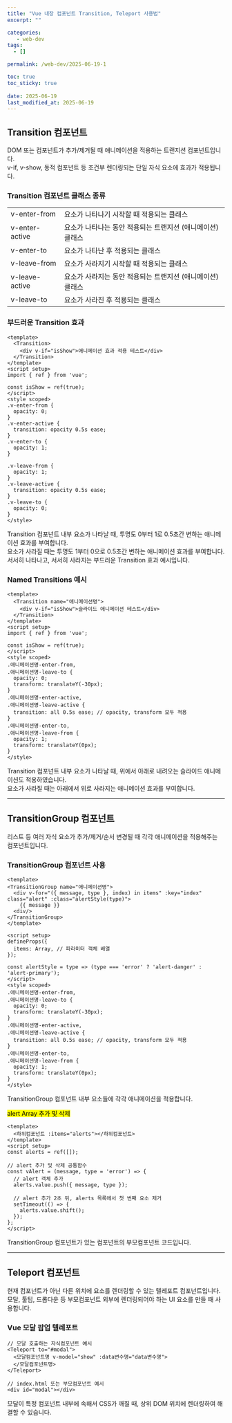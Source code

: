 ```yaml
---
title: "Vue 내장 컴포넌트 Transition, Teleport 사용법"
excerpt: ""

categories:
   - web-dev
tags:
  - []

permalink: /web-dev/2025-06-19-1

toc: true
toc_sticky: true
 
date: 2025-06-19
last_modified_at: 2025-06-19
---
```


## Transition 컴포넌트
DOM 또는 컴포넌트가 추가/제거될 때 애니메이션을 적용하는 트랜지션 컴포넌트입니다.  
v-if, v-show, 동적 컴포넌트 등 조건부 렌더링되는 단일 자식 요소에 효과가 적용됩니다.

### Transition 컴포넌트 클래스 종류
<table class="table_2_left">
  <tbody>
    <tr>
      <td>v-enter-from</td>
      <td>요소가 나타나기 시작할 때 적용되는 클래스</td>
    </tr>
    <tr>
      <td>v-enter-active</td>
      <td>요소가 나타나는 동안 적용되는 트랜지션 (애니메이션) 클래스</td>
    </tr>
    <tr>
      <td>v-enter-to</td>
      <td>요소가 나타난 후 적용되는 클래스</td>
    </tr>
    <tr>
      <td>v-leave-from</td>
      <td>요소가 사라지기 시작할 때 적용되는 클래스</td>
    </tr>
    <tr>
      <td>v-leave-active</td>
      <td>요소가 사라지는 동안 적용되는 트랜지션 (애니메이션) 클래스</td>
    </tr>
    <tr>
      <td>v-leave-to</td>
      <td>요소가 사라진 후 적용되는 클래스</td>
    </tr>
  </tbody>
</table>

### 부드러운 Transition 효과
```
<template>
  <Transition>
    <div v-if="isShow">애니메이션 효과 적용 테스트</div>
  </Transition>
</template>
<script setup>
import { ref } from 'vue';

const isShow = ref(true);
</script>
<style scoped>
.v-enter-from {
  opacity: 0;
}
.v-enter-active {
  transition: opacity 0.5s ease;
}
.v-enter-to {
  opacity: 1;
}

.v-leave-from {
  opacity: 1;
}
.v-leave-active {
  transition: opacity 0.5s ease;
}
.v-leave-to {
  opacity: 0;
}
</style>
```
Transition 컴포넌트 내부 요소가 나타날 때, 투명도 0부터 1로 0.5초간 변하는 애니메이션 효과를 부여합니다.  
요소가 사라질 때는 투명도 1부터 0으로 0.5초간 변하는 애니메이션 효과를 부여합니다.  
서서히 나타나고, 서서히 사라지는 부드러운 Transition 효과 예시입니다.

### Named Transitions 예시
```
<template>
  <Transition name="애니메이션명">
    <div v-if="isShow">슬라이드 애니메이션 테스트</div>
  </Transition>
</template>
<script setup>
import { ref } from 'vue';

const isShow = ref(true);
</script>
<style scoped>
.애니메이션명-enter-from,
.애니메이션명-leave-to {
  opacity: 0;
  transform: translateY(-30px);
}
.애니메이션명-enter-active,
.애니메이션명-leave-active {
  transition: all 0.5s ease; // opacity, transform 모두 적용
}
.애니메이션명-enter-to,
.애니메이션명-leave-from {
  opacity: 1;
  transform: translateY(0px);
}
</style>
```
Transition 컴포넌트 내부 요소가 나타날 때, 위에서 아래로 내려오는 슬라이드 애니메이션도 적용하였습니다.  
요소가 사라질 때는 아래에서 위로 사라지는 애니메이션 효과를 부여합니다.

---

## TransitionGroup 컴포넌트
리스트 등 여러 자식 요소가 추가/제거/순서 변경될 때 각각 애니메이션을 적용해주는 컴포넌트입니다.

### TransitionGroup 컴포넌트 사용
```
<template>
<TransitionGroup name="애니메이션명">
  <div v-for="({ message, type }, index) in items" :key="index" class="alert" :class="alertStyle(type)">
    {{ message }}
  <div/>
</TransitionGroup>
</template>

<script setup>
defineProps({
  items: Array, // 파라미터 객체 배열
});

const alertStyle = type => (type === 'error' ? 'alert-danger' : 'alert-primary');
</script>
<style scoped>
.애니메이션명-enter-from,
.애니메이션명-leave-to {
  opacity: 0;
  transform: translateY(-30px);
}
.애니메이션명-enter-active,
.애니메이션명-leave-active {
  transition: all 0.5s ease; // opacity, transform 모두 적용
}
.애니메이션명-enter-to,
.애니메이션명-leave-from {
  opacity: 1;
  transform: translateY(0px);
}
</style>
```
TransitionGroup 컴포넌트 내부 요소들에 각각 애니메이션을 적용합니다.

<mark>alert Array 추가 및 삭제</mark>
```
<template>
  <하위컴포넌트 :items="alerts"></하위컴포넌트>
</template>
<script setup>
const alerts = ref([]);

// alert 추가 및 삭제 공통함수
const vAlert = (message, type = 'error') => {
  // alert 객체 추가
  alerts.value.push({ message, type });

  // alert 추가 2초 뒤, alerts 목록에서 첫 번째 요소 제거
  setTimeout(() => {
    alerts.value.shift();
  });
};
</script>
```
TransitionGroup 컴포넌트가 있는 컴포넌트의 부모컴포넌트 코드입니다.

---

## Teleport 컴포넌트
현재 컴포넌트가 아닌 다른 위치에 요소를 렌더링할 수 있는 텔레포트 컴포넌트입니다.  
모달, 툴팁, 드롭다운 등 부모컴포넌트 외부에 렌더링되어야 하는 UI 요소를 만들 때 사용합니다.

### Vue 모달 팝업 텔레포트
```
// 모달 호출하는 자식컴포넌트 예시
<Teleport to="#modal">
  <모달컴포넌트명 v-model="show" :data변수명="data변수명">
  </모달컴포넌트명>
</Teleport>

// index.html 또는 부모컴포넌트 예시
<div id="modal"></div>
```
모달이 특정 컴포넌트 내부에 속해서 CSS가 깨질 때, 상위 DOM 위치에 렌더링하여 해결할 수 있습니다.
